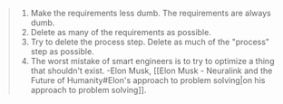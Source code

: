 > 1. Make the requirements less dumb. The requirements are always dumb.
> 2. Delete as many of the requirements as possible.
> 3. Try to delete the process step. Delete as much of the "process" step as possible.
> 4. The worst mistake of smart engineers is to try to optimize a thing that shouldn't exist.
> -Elon Musk, [[Elon Musk - Neuralink and the Future of Humanity#Elon's approach to problem solving|on his approach to problem solving]].

